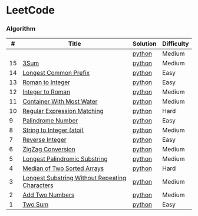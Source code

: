 # LeetCode

### Algorithm

| # | Title | Solution | Difficulty |
|---| ----- | -------- | ---------- |
|   |[]() | [python](./algorithms/python/) |Medium|
|15 |[3Sum](https://leetcode.com/problems/3sum/#/description) | [python](./algorithms/python/threeSum/threeSum.py) |Medium|
|14 |[Longest Common Prefix](https://leetcode.com/problems/longest-common-prefix/#/description) | [python](./algorithms/python/longestCommonPrefix/longestCommonPrefix.py) |Easy|
|13 |[Roman to Integer](https://leetcode.com/problems/roman-to-integer/#/description) | [python](./algorithms/python/romanToInteger/romanToInteger.py) |Easy|
|12 |[Integer to Roman](https://leetcode.com/problems/integer-to-roman/#/description) | [python](./algorithms/python/integerToRoman/integerToRoman.py) |Medium|
|11 |[Container With Most Water](https://leetcode.com/problems/container-with-most-water/#/description) | [python](./algorithms/python/containerWithMostWater/containerWithMostWater.py) |Medium|
|10 |[Regular Expression Matching](https://leetcode.com/problems/regular-expression-matching/#/description) | [python](./algorithms/python/regularExpressionMatching/regularExpressionMatching.py) |Hard|
|9  |[Palindrome Number](https://leetcode.com/problems/palindrome-number/#/description) | [python](./algorithms/python/palindromeNumber/palindromeNumber.py) |Easy|
|8  |[String to Integer (atoi)](https://leetcode.com/problems/string-to-integer-atoi/#/description) | [python](./algorithms/python/stringToIntegerAtoi/stringToIntegerAtoi.py) |Medium|
|7  |[Reverse Integer](https://leetcode.com/problems/reverse-integer/#/description) | [python](./algorithms/python/reverseInteger/reverseInteger.py) |Easy|
|6  |[ZigZag Conversion](https://leetcode.com/problems/zigzag-conversion/#/description) | [python](./algorithms/python/zigzagConversion/zigzagConversion.py) |Medium|
|5  |[Longest Palindromic Substring](https://leetcode.com/problems/longest-palindromic-substring/#/description) | [python](./algorithms/python/longestPalindromicSubstring/longestPalindromicSubstring.py) |Medium|
|4  |[Median of Two Sorted Arrays](https://leetcode.com/problems/median-of-two-sorted-arrays/#/description) | [python](./algorithms/python/medianOfTwoSortedArrays/medianOfTwoSortedArrays.py) |Hard|
|3  |[Longest Substring Without Repeating Characters](https://leetcode.com/problems/longest-substring-without-repeating-characters/#/description) | [python](./algorithms/python/longestSubstringWithoutRepeatingCharacters/longestSubstringWithoutRepeatingCharacters.py) |Medium|
|2  |[Add Two Numbers](https://leetcode.com/problems/add-two-numbers/#/description) | [python](./algorithms/python/addTwoNumbers/addTwoNumbers.py) |Medium|
|1  |[Two Sum](https://leetcode.com/problems/two-sum/#/description) | [python](./algorithms/python/twoSum/twoSum.py) |Easy|
